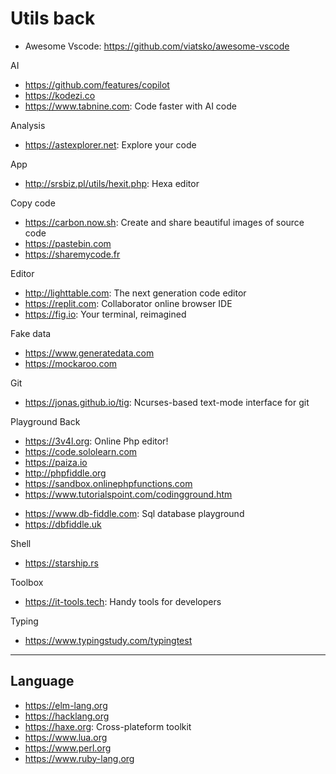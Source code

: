 # Utils back

* Awesome Vscode: https://github.com/viatsko/awesome-vscode

AI
* https://github.com/features/copilot
* https://kodezi.co
* https://www.tabnine.com: Code faster with AI code

Analysis
* https://astexplorer.net: Explore your code

App
* http://srsbiz.pl/utils/hexit.php: Hexa editor

Copy code
* https://carbon.now.sh: Create and share beautiful images of source code
* https://pastebin.com
* https://sharemycode.fr

Editor
* http://lighttable.com: The next generation code editor
* https://replit.com: Collaborator online browser IDE
* https://fig.io: Your terminal, reimagined

Fake data
* https://www.generatedata.com
* https://mockaroo.com

Git
* https://jonas.github.io/tig: Ncurses-based text-mode interface for git

Playground Back
* https://3v4l.org: Online Php editor!
* https://code.sololearn.com
* https://paiza.io
* http://phpfiddle.org
* https://sandbox.onlinephpfunctions.com
* https://www.tutorialspoint.com/codingground.htm

- https://www.db-fiddle.com: Sql database playground
- https://dbfiddle.uk

Shell
- https://starship.rs

Toolbox
* https://it-tools.tech: Handy tools for developers

Typing
* https://www.typingstudy.com/typingtest

---
## Language
+ https://elm-lang.org
+ https://hacklang.org
+ https://haxe.org: Cross-plateform toolkit
+ https://www.lua.org
+ https://www.perl.org
+ https://www.ruby-lang.org
